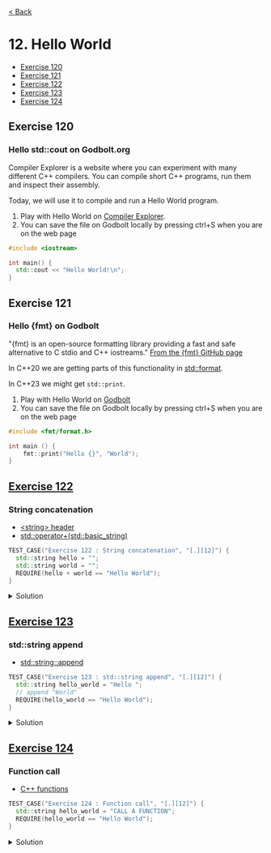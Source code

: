 [< Back](README.md)

# 12. Hello World

* [Exercise 120](#exercise-120)
* [Exercise 121](#exercise-121)
* [Exercise 122](#exercise-122)
* [Exercise 123](#exercise-123)
* [Exercise 124](#exercise-124)

## Exercise 120

### Hello std::cout on Godbolt.org

Compiler Explorer is a website where you can experiment with many different C++
compilers. You can compile short C++ programs, run them and inspect their assembly.

Today, we will use it to compile and run a Hello World program.

1. Play with Hello World on [Compiler Explorer][2].
2. You can save the file on Godbolt locally by pressing ctrl+S when you are on the web
   page

```cpp
#include <iostream>

int main() {
  std::cout << "Hello World!\n";
}
```

## Exercise 121

### Hello {fmt} on Godbolt

"{fmt} is an open-source formatting library providing a fast and safe alternative to C
stdio and C++ iostreams."
[From the {fmt} GitHub page][4]

In C++20 we are getting parts of this functionality in [std::format][5].

In C++23 we might get `std::print`.

1. Play with Hello World on [Godbolt][3]
2. You can save the file on Godbolt locally by pressing ctrl+S when you are on the web
   page

```cpp
#include <fmt/format.h>

int main () {
    fmt::print("Hello {}", "World");
}
```

## [Exercise 122][1]

### String concatenation

* [\<string\> header][6]
* [std::operator+(std::basic_string)][7]

```cpp
TEST_CASE("Exercise 122 : String concatenation", "[.][12]") {
  std::string hello = "";
  std::string world = "";
  REQUIRE(hello + world == "Hello World");
}
```

<details>
   <summary>Solution</summary>

```cpp

```

</details>

## [Exercise 123][1]

### std::string append

* [std::string::append][8]

```cpp
TEST_CASE("Exercise 123 : std::string append", "[.][12]") {
  std::string hello_world = "Hello ";
  // append "World"
  REQUIRE(hello_world == "Hello World");
}
```

<details>
   <summary>Solution</summary>

```cpp

```

</details>

## [Exercise 124][1]

### Function call

* [C++ functions][9]

```cpp
TEST_CASE("Exercise 124 : Function call", "[.][12]") {
  std::string hello_world = "CALL A FUNCTION";
  REQUIRE(hello_world == "Hello World");
}
```

<details>
   <summary>Solution</summary>

```cpp

```

</details>

[1]: 12_exercises.cpp
[2]: https://godbolt.org/z/bceh7693T
[3]: https://godbolt.org/z/8oxsGG8WM
[4]: https://github.com/fmtlib/fmt
[5]: https://en.cppreference.com/w/cpp/utility/format
[6]: https://en.cppreference.com/w/cpp/header/string
[7]: https://en.cppreference.com/w/cpp/string/basic_string/operator%2B
[8]: https://en.cppreference.com/w/cpp/string/basic_string/append
[9]: https://en.cppreference.com/w/cpp/language/functions

